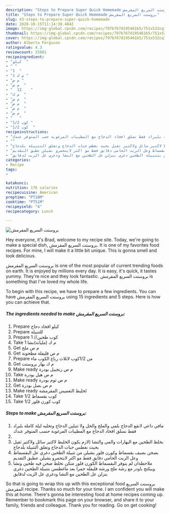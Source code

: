 ```yaml
---
description: "Steps to Prepare Super Quick Homemade بروستت السريع المقرمش"
title: "Steps to Prepare Super Quick Homemade بروستت السريع المقرمش"
slug: 43-steps-to-prepare-super-quick-homemade
date: 2020-10-15T11:14:38.484Z
image: https://img-global.cpcdn.com/recipes/797b767d195461b5/751x532cq70/الصورة-الرئيسية-لوصفةبروستت-السريع-المقرمش.jpg
thumbnail: https://img-global.cpcdn.com/recipes/797b767d195461b5/751x532cq70/الصورة-الرئيسية-لوصفةبروستت-السريع-المقرمش.jpg
cover: https://img-global.cpcdn.com/recipes/797b767d195461b5/751x532cq70/الصورة-الرئيسية-لوصفةبروستت-السريع-المقرمش.jpg
author: Alberta Ferguson
ratingvalue: 4.3
reviewcount: 15881
recipeingredient:
- "كيلو  "
- " "
- "1  "
- "1 م ك "
- "م ص "
- "م ص  "
- "  12    "
- "م ك  "
- "م ص  "
- "م ص  "
- "م ص  "
- "م ص  "
- "   "
- "1/2 كوب "
- "1/2 كوب  "
recipeinstructions:
- "مافي داعي لانقع الدجاج بلمي والملح والخل ولا تتبلين الدجاج وتخليه ليلة كاملة بلبراد فقط نسلق افخاد الدجاج مع المطيبات المرغوبة حسب المتوفر عندك"
- ""
- "بخلط الطحين مع البهارات والمي والنشا (لازم يكون الخليط لاكتير سائل ولاكتير ثقيل بحيث نغطس حبات الدجاج وتعلق التتبيلة بلدجاج"
- "بصحن بضيف بقسماط وكورن فلور بشيلن من تتبيلة الطحين دغري عل البقسماط وعل الزيت الحامي دقايق فقط مو اكتر لايتحمرو بشيلن عطبق التقديم"
- "ملاحظةان لم يتوفر البقسماط الكورن فلور منكن نخلط صحن فيه طحين ونشا وبيكنج باودر مع رشة ملح ورشة فليفلة حمرا بعد ماغطسن بتتبيلة الطحين دغري بنزلن عل الطحين مع النشا ودغري عل الزيت لدقايق"
categories:
- Recipe
tags:
- 

katakunci:  
nutrition: 176 calories
recipecuisine: American
preptime: "PT18M"
cooktime: "PT51M"
recipeyield: "4"
recipecategory: Lunch

---
```



![بروستت السريع المقرمش](https://img-global.cpcdn.com/recipes/797b767d195461b5/751x532cq70/الصورة-الرئيسية-لوصفةبروستت-السريع-المقرمش.jpg)

Hey everyone, it's Brad, welcome to my recipe site. Today, we're going to make a special dish, بروستت السريع المقرمش. It is one of my favorites food recipes. For mine, I will make it a little bit unique. This is gonna smell and look delicious.



بروستت السريع المقرمش is one of the most popular of current trending foods on earth. It is enjoyed by millions every day. It is easy, it's quick, it tastes yummy. They're nice and they look fantastic. بروستت السريع المقرمش is something that I've loved my whole life.


To begin with this recipe, we have to prepare a few ingredients. You can have بروستت السريع المقرمش using 15 ingredients and 5 steps. Here is how you can achieve that.

<!--inarticleads1-->

##### The ingredients needed to make بروستت السريع المقرمش:

1. Prepare كيلو افخاد دجاج
1. Prepare  للتتبيلة
1. Prepare 1 //كوب طحين
1. Take 1 م ك (مليانة)نشا
1. Get م ص ملح
1. Get م ص فليفلة مطحونة
1. Prepare  من 1/2كوب لاثلاث رباع الكوب ماء
1. Get م ك بهار بروستت
1. Make ready م ص زنجبيل بودرة
1. Take م ص هيل بودرة
1. Make ready م ص ثوم بودرة
1. Get م ص بصل بودرة
1. Make ready  لخليط التغميس المقرمشة
1. Take 1/2 كوب بقسماط
1. Take 1/2 كوب كورن فلور




<!--inarticleads2-->

##### Steps to make بروستت السريع المقرمش:

1. مافي داعي لانقع الدجاج بلمي والملح والخل ولا تتبلين الدجاج وتخليه ليلة كاملة بلبراد فقط نسلق افخاد الدجاج مع المطيبات المرغوبة حسب المتوفر عندك
1. 
1. بخلط الطحين مع البهارات والمي والنشا (لازم يكون الخليط لاكتير سائل ولاكتير ثقيل بحيث نغطس حبات الدجاج وتعلق التتبيلة بلدجاج
1. بصحن بضيف بقسماط وكورن فلور بشيلن من تتبيلة الطحين دغري عل البقسماط وعل الزيت الحامي دقايق فقط مو اكتر لايتحمرو بشيلن عطبق التقديم
1. ملاحظةان لم يتوفر البقسماط الكورن فلور منكن نخلط صحن فيه طحين ونشا وبيكنج باودر مع رشة ملح ورشة فليفلة حمرا بعد ماغطسن بتتبيلة الطحين دغري بنزلن عل الطحين مع النشا ودغري عل الزيت لدقايق




So that is going to wrap this up with this exceptional food بروستت السريع المقرمش recipe. Thanks so much for your time. I am confident you will make this at home. There's gonna be interesting food at home recipes coming up. Remember to bookmark this page on your browser, and share it to your family, friends and colleague. Thank you for reading. Go on get cooking!
